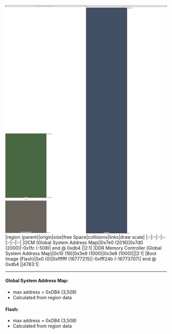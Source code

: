 ![memory map diagram](A4_region_exceeds_height-no_maxaddress_set_diagram.png)
|region (parent)|origin|size|free Space|collisions|links|draw scale|
|:-|:-|:-|:-|:-|:-|:-|
|<span style='color:(10, 54, 5)'>OCM (Global System Address Map)</span>|0x7e0 (2016)|0x7d0 (2000)|-0x1fc (-508)| end @ 0xdb4 ||2:1|
|<span style='color:(58, 51, 40)'>DDR Memory Controller (Global System Address Map)</span>|0x10 (16)|0x3e8 (1000)|0x3e8 (1000)|||2:1|
|<span style='color:(2, 23, 51)'>Boot Image (Flash)</span>|0x0 (0)|0xffffff (16777215)|-0xfff24b (-16773707)| end @ 0xdb4 ||4783:1|

---
#### Global System Address Map:
- max address = 0xDB4 (3,508)
- Calculated from region data
#### Flash:
- max address = 0xDB4 (3,508)
- Calculated from region data